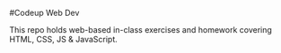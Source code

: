 #Codeup Web Dev

This repo holds web-based in-class exercises and homework covering HTML, CSS, JS & JavaScript.
